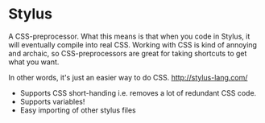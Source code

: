 # Stylus
A CSS-preprocessor.
What this means is that when you code in Stylus, it will eventually compile into real CSS. Working with CSS is kind of annoying and archaic, so CSS-preprocessors are great for taking shortcuts to get what you want.

In other words, it's just an easier way to do CSS.
http://stylus-lang.com/

 - Supports CSS short-handing i.e. removes a lot of redundant CSS code.
 - Supports variables!
 - Easy importing of other stylus files
